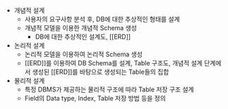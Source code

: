 - 개념적 설계
	- 사용자의 요구사항 분석 후, DB에 대한 추상적인 형태를 설계
	- 개념적 모델을 이용한 개념적 Schema 생성
		- DB에 대한 추상적인 설계도, [[ERD]]
- 논리적 설계
	- 논리적 모델을 이용하여 논리적 Schema 생성
	- [[ERD]]를 이용하여 DB Schema를 설계, Table 구조도, 개념적 설계 단계에서 생성된 [[ERD]]를 바탕으로 생성되는 Table들의 집합
- 물리적 설계
	- 특정 DBMS가 제공하는 물리적 구조에 따라 Table 저장 구조 설계
	- Field의 Data type, Index, Table 저장 방법 등을 정의

